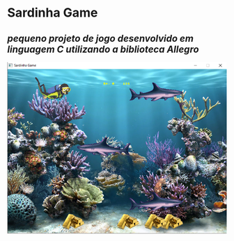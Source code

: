# Sardinha Game
## _pequeno projeto de jogo desenvolvido em linguagem C utilizando a biblioteca Allegro_

[![N|Solid](https://github.com/elnataoliveira/sardinha_game/blob/02bbf90a120f36fb697f24c873d23d84de64e69f/game/sardinha_game.png)](/game/sardinha_game.png)



